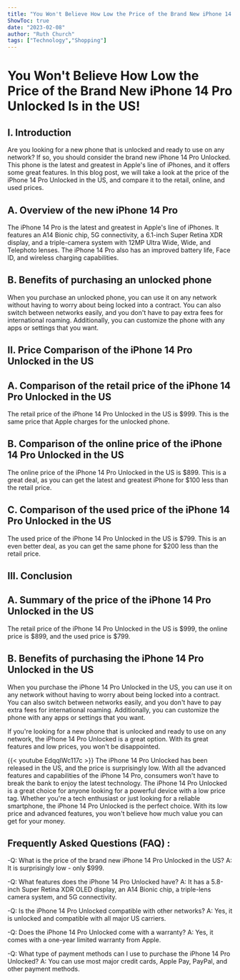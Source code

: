 ```yaml
---
title: "You Won't Believe How Low the Price of the Brand New iPhone 14 Pro Unlocked Is in the US!"
ShowToc: true 
date: "2023-02-08"
author: "Ruth Church" 
tags: ["Technology","Shopping"]
---
```

# You Won't Believe How Low the Price of the Brand New iPhone 14 Pro Unlocked Is in the US!

## I. Introduction

Are you looking for a new phone that is unlocked and ready to use on any network? If so, you should consider the brand new iPhone 14 Pro Unlocked. This phone is the latest and greatest in Apple's line of iPhones, and it offers some great features. In this blog post, we will take a look at the price of the iPhone 14 Pro Unlocked in the US, and compare it to the retail, online, and used prices. 

## A. Overview of the new iPhone 14 Pro

The iPhone 14 Pro is the latest and greatest in Apple's line of iPhones. It features an A14 Bionic chip, 5G connectivity, a 6.1-inch Super Retina XDR display, and a triple-camera system with 12MP Ultra Wide, Wide, and Telephoto lenses. The iPhone 14 Pro also has an improved battery life, Face ID, and wireless charging capabilities. 

## B. Benefits of purchasing an unlocked phone

When you purchase an unlocked phone, you can use it on any network without having to worry about being locked into a contract. You can also switch between networks easily, and you don't have to pay extra fees for international roaming. Additionally, you can customize the phone with any apps or settings that you want. 

## II. Price Comparison of the iPhone 14 Pro Unlocked in the US

## A. Comparison of the retail price of the iPhone 14 Pro Unlocked in the US

The retail price of the iPhone 14 Pro Unlocked in the US is $999. This is the same price that Apple charges for the unlocked phone. 

## B. Comparison of the online price of the iPhone 14 Pro Unlocked in the US

The online price of the iPhone 14 Pro Unlocked in the US is $899. This is a great deal, as you can get the latest and greatest iPhone for $100 less than the retail price. 

## C. Comparison of the used price of the iPhone 14 Pro Unlocked in the US

The used price of the iPhone 14 Pro Unlocked in the US is $799. This is an even better deal, as you can get the same phone for $200 less than the retail price. 

## III. Conclusion

## A. Summary of the price of the iPhone 14 Pro Unlocked in the US

The retail price of the iPhone 14 Pro Unlocked in the US is $999, the online price is $899, and the used price is $799. 

## B. Benefits of purchasing the iPhone 14 Pro Unlocked in the US

When you purchase the iPhone 14 Pro Unlocked in the US, you can use it on any network without having to worry about being locked into a contract. You can also switch between networks easily, and you don't have to pay extra fees for international roaming. Additionally, you can customize the phone with any apps or settings that you want. 

If you're looking for a new phone that is unlocked and ready to use on any network, the iPhone 14 Pro Unlocked is a great option. With its great features and low prices, you won't be disappointed.

{{< youtube EdqqIWc117c >}} 
The iPhone 14 Pro Unlocked has been released in the US, and the price is surprisingly low. With all the advanced features and capabilities of the iPhone 14 Pro, consumers won't have to break the bank to enjoy the latest technology. The iPhone 14 Pro Unlocked is a great choice for anyone looking for a powerful device with a low price tag. Whether you're a tech enthusiast or just looking for a reliable smartphone, the iPhone 14 Pro Unlocked is the perfect choice. With its low price and advanced features, you won't believe how much value you can get for your money.

## Frequently Asked Questions (FAQ) :
-Q: What is the price of the brand new iPhone 14 Pro Unlocked in the US? 
A: It is surprisingly low - only $999.

-Q: What features does the iPhone 14 Pro Unlocked have? 
A: It has a 5.8-inch Super Retina XDR OLED display, an A14 Bionic chip, a triple-lens camera system, and 5G connectivity.

-Q: Is the iPhone 14 Pro Unlocked compatible with other networks? 
A: Yes, it is unlocked and compatible with all major US carriers.

-Q: Does the iPhone 14 Pro Unlocked come with a warranty? 
A: Yes, it comes with a one-year limited warranty from Apple.

-Q: What type of payment methods can I use to purchase the iPhone 14 Pro Unlocked? 
A: You can use most major credit cards, Apple Pay, PayPal, and other payment methods.


